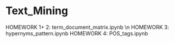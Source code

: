 # Text_Mining

HOMEWORK 1+ 2: term_document_matrix.ipynb \n
HOMEWORK 3: hypernyms_pattern.ipynb
HOMEWORK 4: POS_tags.ipynb






